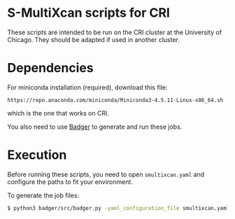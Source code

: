 # S-MultiXcan scripts for CRI

These scripts are intended to be run on the CRI cluster at the University of
Chicago. They should be adapted if used in another cluster.

# Dependencies

For miniconda installation (required), download this file:
```
https://repo.anaconda.com/miniconda/Miniconda3-4.5.11-Linux-x86_64.sh
```
which is the one that works on CRI.

You also need to use [Badger](https://github.com/hakyimlab/badger) to generate and run
these jobs.

# Execution

Before running these scripts, you need to open `smultixcan.yaml` and configure the
paths to fit your environment.

To generate the job files:

```bash
$ python3 badger/src/badger.py -yaml_configuration_file smultixcan.yaml -parsimony 9
```